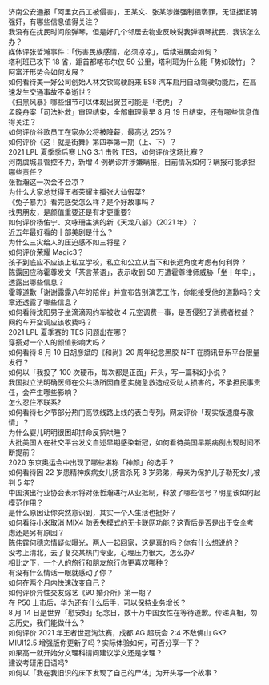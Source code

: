 济南公安通报「阿里女员工被侵害」，王某文、张某涉嫌强制猥亵罪，无证据证明强奸，有哪些信息值得关注？  
我没有在扰民时间段弹琴，但是好几个邻居去物业反映说我弹钢琴扰民，我该怎么办？  
媒体评张哲瀚事件：「伤害民族感情，必须凉凉」，后续进展会如何？  
塔利班已攻下 18 省，距首都喀布尔仅 50 公里，塔利班为什么能「势如破竹」？阿富汗形势会如何发展？  
如何看待美一好公司创始人林文钦驾驶蔚来 ES8 汽车启用自动驾驶功能后，在高速发生交通事故不幸逝世？  
《扫黑风暴》哪些细节可以体现出贺芸可能是「老虎」？  
孟晚舟案「司法补救」审理结束，全部审理最早 8 月 19 日结束，还有哪些信息值得关注？  
如何评价谷歌员工在家办公将被降薪，最高达 25%？  
如何评价《这！就是街舞》第四季第一期（上、下）？  
2021 LPL 夏季季后赛 LNG 3:1 击败 TES，如何评价这场比赛？  
河南虞城县管控不力，新增 4 例确诊并涉嫌瞒报，目前情况如何？瞒报可能承担哪些责任？  
张哲瀚这一次会不会凉？  
为什么大家总觉得王者荣耀主播张大仙很菜?  
《兔子暴力》看完感受怎么样？是个好故事吗？  
找男朋友，是颜值重要还是有才更重要?  
如何评价杨佑宁、文咏珊主演的新《天龙八部》（2021 年）？  
近五年最好看的十部美剧是什么？  
为什么三灾给人的压迫感不如三将星？  
如何评价荣耀 Magic3？  
孩子到底应不应该上私立学校，私立和公立从当下和长远角度考虑有何利弊？  
陈露回应称霍尊发文「茶言茶语」，表示收到 58 万遭霍尊律师威胁「坐十年牢」，透露出哪些信息？  
霍尊道歉「谢谢露露八年的陪伴」并宣布告别演艺工作，你能接受他的道歉吗？文章还透露了哪些信息？  
如何看待沈阳男子坐滴滴网约车被收 4 元空调费一事，是否侵犯了消费者权益？网约车开空调应该收费吗？  
2021 LPL 夏季赛的 TES 问题出在哪？  
穿搭对一个人的颜值影响大吗？  
如何看待 8 月 10 日胡彦斌的《和尚》20 周年纪念黑胶 NFT 在腾讯音乐平台限量发行？  
如何以「我投了 100 次硬币，每次都是正面」开头，写一篇科幻小说？  
我国拟立法明确医师在公共场所因自愿实施急救造成受助人损害的，不承担民事责任，会产生哪些影响？  
怎么忍住不联系?  
如何看待七夕节部分热门高铁线路上线的表白专列，网友评价「现实版速度与激情」？  
为什么婴儿明明很困却拼命反抗哄睡？  
大批美国人在社交平台发文自述早期感染新冠，如何看待美国早期病例出现时间不断提前？  
2020 东京奥运会中出现了哪些堪称「神颜」的选手？  
如何看待因 22 岁患精神疾病女儿扬言杀死 3 岁弟弟，母亲为保护儿子勒死女儿被判 5 年?  
中国演出行业协会表示将对张哲瀚进行从业抵制，释放了哪些信号？明星该如何起模范作用？  
是什么原因让你突然意识到，其实一个人生活也挺好？  
如何看待小米取消 MIX4 防丢失模式的无卡联网功能？这背后是否是出于安全考虑还是另有原因？  
陈伟霆何穗恋情疑似曝光，两人一起回家，这是真的吗？你有什么想说的？  
没考上清北，去了复交某热门专业，心理压力很大，怎么办?  
相比之下，一个人的旅行和朋友旅行你更喜欢哪种？  
有没有什么情话一眼就感动了你？  
如何在两个月内快速改变自己？  
如何评价异性交友综艺《90 婚介所》第一期？  
在 P50 上市后，华为还有什么后手，可以保持业务增长？  
8 月 14 日是世界「慰安妇」纪念日，数十万中国女性在等待道歉。传递真相，勿忘历史，我们能做什么？  
如何评价 2021 年王者世冠淘汰赛，成都 AG 超玩会 2:4 不敌佛山 GK?  
MIUI12.5 增强版你更新了吗？实际体验如何，可否分享一下？  
如果高一就开始分文理科请问建议学文还是学理？  
建议考研用日语吗?  
如何以「我在我旧识的床下发现了自己的尸体」为开头写一个故事？  
